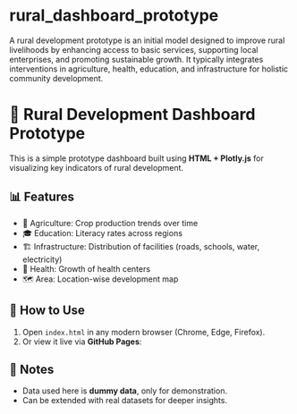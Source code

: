 # rural_dashboard_prototype
A rural development prototype is an initial model designed to improve rural livelihoods by enhancing access to basic services, supporting local enterprises, and promoting sustainable growth. It typically integrates interventions in agriculture, health, education, and infrastructure for holistic community development.
# 🌱 Rural Development Dashboard Prototype

This is a simple prototype dashboard built using **HTML + Plotly.js** for visualizing key indicators of rural development.

## 📊 Features
- 🌾 Agriculture: Crop production trends over time  
- 🎓 Education: Literacy rates across regions  
- 🏗 Infrastructure: Distribution of facilities (roads, schools, water, electricity)  
- 🏥 Health: Growth of health centers  
- 🗺️ Area: Location-wise development map  

## 🚀 How to Use
1. Open `index.html` in any modern browser (Chrome, Edge, Firefox).  
2. Or view it live via **GitHub Pages**:  

## 📌 Notes
- Data used here is **dummy data**, only for demonstration.  
- Can be extended with real datasets for deeper insights.
 
 

